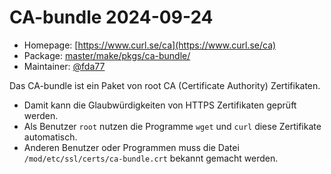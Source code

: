# CA-bundle 2024-09-24
 - Homepage: [https://www.curl.se/ca](https://www.curl.se/ca)
 - Package: [master/make/pkgs/ca-bundle/](https://github.com/Freetz-NG/freetz-ng/tree/master/make/pkgs/ca-bundle/)
 - Maintainer: [@fda77](https://github.com/fda77)

Das CA-bundle ist ein Paket von root CA (Certificate Authority) Zertifikaten.
<br>
 * Damit kann die Glaubwürdigkeiten von HTTPS Zertifikaten geprüft werden.
 * Als Benutzer ```root``` nutzen die Programme ```wget``` und ```curl``` diese Zertifikate automatisch.
 * Anderen Benutzer oder Programmen muss die Datei ```/mod/etc/ssl/certs/ca-bundle.crt``` bekannt gemacht werden.

